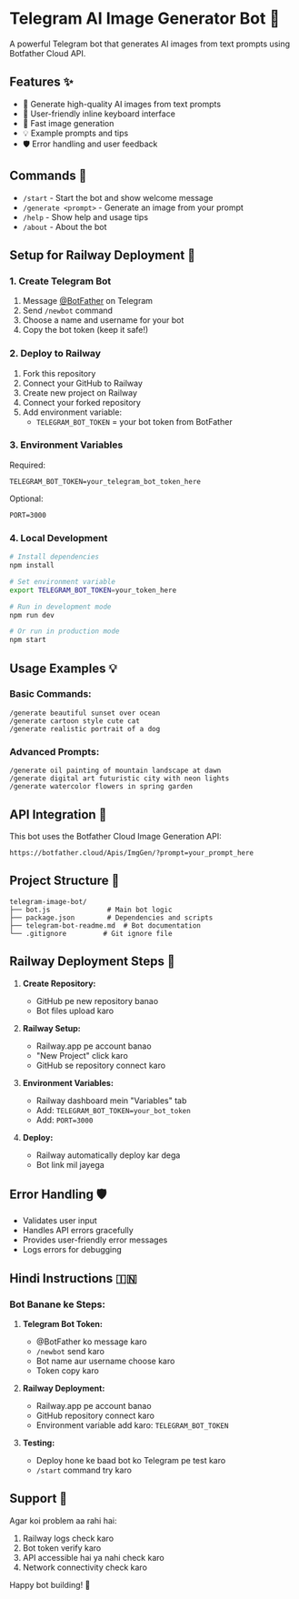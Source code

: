 # Telegram AI Image Generator Bot 🎨

A powerful Telegram bot that generates AI images from text prompts using Botfather Cloud API.

## Features ✨

- 🎨 Generate high-quality AI images from text prompts
- 📱 User-friendly inline keyboard interface
- 🚀 Fast image generation
- 💡 Example prompts and tips
- 🛡️ Error handling and user feedback

## Commands 📝

- `/start` - Start the bot and show welcome message
- `/generate <prompt>` - Generate an image from your prompt
- `/help` - Show help and usage tips
- `/about` - About the bot

## Setup for Railway Deployment 🚀

### 1. Create Telegram Bot

1. Message [@BotFather](https://t.me/BotFather) on Telegram
2. Send `/newbot` command
3. Choose a name and username for your bot
4. Copy the bot token (keep it safe!)

### 2. Deploy to Railway

1. Fork this repository
2. Connect your GitHub to Railway
3. Create new project on Railway
4. Connect your forked repository
5. Add environment variable:
   - `TELEGRAM_BOT_TOKEN` = your bot token from BotFather

### 3. Environment Variables

Required:
```
TELEGRAM_BOT_TOKEN=your_telegram_bot_token_here
```

Optional:
```
PORT=3000
```

### 4. Local Development

```bash
# Install dependencies
npm install

# Set environment variable
export TELEGRAM_BOT_TOKEN=your_token_here

# Run in development mode
npm run dev

# Or run in production mode
npm start
```

## Usage Examples 💡

### Basic Commands:
```
/generate beautiful sunset over ocean
/generate cartoon style cute cat
/generate realistic portrait of a dog
```

### Advanced Prompts:
```
/generate oil painting of mountain landscape at dawn
/generate digital art futuristic city with neon lights
/generate watercolor flowers in spring garden
```

## API Integration 🔌

This bot uses the Botfather Cloud Image Generation API:
```
https://botfather.cloud/Apis/ImgGen/?prompt=your_prompt_here
```

## Project Structure 📁

```
telegram-image-bot/
├── bot.js              # Main bot logic
├── package.json        # Dependencies and scripts
├── telegram-bot-readme.md  # Bot documentation
└── .gitignore         # Git ignore file
```

## Railway Deployment Steps 🚀

1. **Create Repository:**
   - GitHub pe new repository banao
   - Bot files upload karo

2. **Railway Setup:**
   - Railway.app pe account banao
   - "New Project" click karo
   - GitHub se repository connect karo

3. **Environment Variables:**
   - Railway dashboard mein "Variables" tab
   - Add: `TELEGRAM_BOT_TOKEN=your_bot_token`
   - Add: `PORT=3000`

4. **Deploy:**
   - Railway automatically deploy kar dega
   - Bot link mil jayega

## Error Handling 🛡️

- Validates user input
- Handles API errors gracefully
- Provides user-friendly error messages
- Logs errors for debugging

## Hindi Instructions 🇮🇳

### Bot Banane ke Steps:

1. **Telegram Bot Token:**
   - @BotFather ko message karo
   - `/newbot` send karo
   - Bot name aur username choose karo
   - Token copy karo

2. **Railway Deployment:**
   - Railway.app pe account banao
   - GitHub repository connect karo
   - Environment variable add karo: `TELEGRAM_BOT_TOKEN`

3. **Testing:**
   - Deploy hone ke baad bot ko Telegram pe test karo
   - `/start` command try karo

## Support 💬

Agar koi problem aa rahi hai:
1. Railway logs check karo
2. Bot token verify karo
3. API accessible hai ya nahi check karo
4. Network connectivity check karo

Happy bot building! 🚀